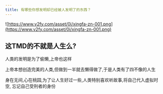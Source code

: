 ```yaml
---
title: 有哪些你想发明却已经被人发明了的东西？
---
```



![https://www.v2fy.com/asset/0i/xingfa-zn-001.png](https://www.v2fy.com/asset/0i/xingfa-zn-001.png)


## 这TMD的不就是人生么?


人类的发明是为了偷懒,上帝也这样

上帝本想创造完美的人类,但做到一半就去懒得做了,于是人类有了四不像的人生


身在无间,心在桃园,为了让人生好过一些,人类特别喜欢听故事,将自己代入虚拟时空, 忘记自己受刑者的身份






 





